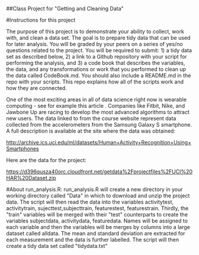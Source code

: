 ##Class Project for "Getting and Cleaning Data"

#Instructions for this project

The purpose of this project is to demonstrate your ability to collect, work with, and clean a data set. The goal is to prepare tidy data that can be used for later analysis. You will be graded by your peers on a series of yes/no questions related to the project. You will be required to submit: 1) a tidy data set as described below, 2) a link to a Github repository with your script for performing the analysis, and 3) a code book that describes the variables, the data, and any transformations or work that you performed to clean up the data called CodeBook.md. You should also include a README.md in the repo with your scripts. This repo explains how all of the scripts work and how they are connected.

One of the most exciting areas in all of data science right now is wearable computing - see for example this article . Companies like Fitbit, Nike, and Jawbone Up are racing to develop the most advanced algorithms to attract new users. The data linked to from the course website represent data collected from the accelerometers from the Samsung Galaxy S smartphone. A full description is available at the site where the data was obtained:

http://archive.ics.uci.edu/ml/datasets/Human+Activity+Recognition+Using+Smartphones

Here are the data for the project:

https://d396qusza40orc.cloudfront.net/getdata%2Fprojectfiles%2FUCI%20HAR%20Dataset.zip

#About run_analysis.R:
run_analysis.R will create a new directory in your working directory called "Data" in which to download and unzip the project data. The script will then read the data into the variables activitytest, activitytrain, sujecttest,subjecttrain, featurestest, featurestrain. Thirdly, the "train" variables will be merged with their "test" counterparts to create the variables subjectdata, activitydata, featuredata. Names will be assigned to each variable and then the variables will be merges by columns into a large dataset called alldata. The mean and standard deviation are extracted for each measurement and the data is further labelled. The script will then create a tidy data set called "tidydata.txt"


